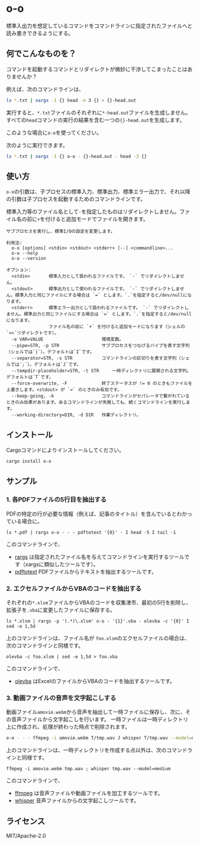 o-o
===

標準入出力を想定しているコマンドをコマンドラインに指定されたファイルへと読み書きできるようにする。

## 何でこんなものを？

コマンドを起動するコマンドとリダイレクトが微妙に干渉してこまったことはありませんか？

例えば、次のコマンドラインは、

```sh
ls *.txt | xargs -I {} head -n 3 {} > {}-head.out
```

実行すると、`*.txt`ファイルのそれぞれに`*-head.out`ファイルを生成しません。
すべての`head`コマンドの実行の結果を含む一つの`{}-head.out`を生成します。

このような場合に`o-o`を使ってください。

次のように実行できます。

```sh
ls *.txt | xargs -I {} o-o - {}-head.out - head -3 {}
```

## 使い方

`o-o`の引数は、子プロセスの標準入力、標準出力、標準エラー出力で、それ以降の引数は子プロセスを起動するためのコマンドラインです。

標準入力等のファイル名として`-`を指定したものはリダイレクトしません。ファイル名の前に`+`を付けると追加モードでファイルを開きます。

```
サブプロセスを実行し、標準I/Oの設定を変更します。

利用法:
  o-o [options] <stdin> <stdout> <stderr> [--] <commandline>...
  o-o --help
  o-o --version

オプション:
  <stdin>       標準入力として扱われるファイルです。 `-` でリダイレクトしません。
  <stdout>      標準出力として使われるファイルです。 `-` でリダイレクトしません。標準入力と同じファイルにする場合は `=` とします。`.`を指定すると/dev/nullになります。
  <stderr>      標準エラー出力として扱われるファイルです。 `-` でリダイレクトしません。標準出力と同じファイルにする場合は `=` とします。`.`を指定すると/dev/nullになります。
                ファイル名の前に `+` を付けると追加モードになります（シェルの`>>`リダイレクトです）。
  -e VAR=VALUE                      環境変数。
  --pipe=STR, -p STR                サブプロセスをつなげるパイプを表す文字列（シェルでは`|`）。デフォルトは`I`です。
  --separator=STR, -s STR           コマンドラインの区切りを表す文字列（シェルでは`;`）。デフォルトは`J`です。
  --tempdir-placeholder=STR, -t STR     一時ディレクトリに展開される文字列。デフォルトは`T`です。
  --force-overwrite, -F             終了ステータスが != 0 のときもファイルを上書きします。<stdout> が `=` のときのみ有効です。
  --keep-going, -k                  コマンドラインがセパレータで繋がれているときのみ効果があります。あるコマンドラインが失敗しても、続くコマンドラインを実行します。
  --working-directory=DIR, -d DIR   作業ディレクトリ。
```

## インストール

Cargoコマンドによりインストールしてください。

```sh
cargo install o-o
```

## サンプル

### 1. 各PDFファイルの5行目を抽出する

PDFの特定の行が必要な情報（例えば、記事のタイトル）を含んでいるとわかっている場合に。

```
ls *.pdf | rargs o-o - - - pdftotext '{0}' - I head -5 I tail -1
```

このコマンドラインで、

* [rargs](https://github.com/lotabout/rargs) は指定されたファイル名を与えてコマンドラインを実行するツールです（xargsに類似したツールです）。
* [pdftotext](https://github.com/jalan/pdftotext) PDFファイルからテキストを抽出するツールです。


### 2. エクセルファイルからVBAのコードを抽出する

それぞれの`*.xlsm`ファイルからVBAのコードを収集津市、最初の5行を削除し、拡張子を`.vba`に変更したファイルに保存する。

```
ls *.xlsm | rargs -p '(.*)\.xlsm' o-o - '{1}'.vba - olevba -c '{0}' I sed -e 1,5d
```

上のコマンドラインは、ファイル名が `foo.xlsm`のエクセルファイルの場合は、次のコマンドラインと同様です。

```
olevba -c foo.xlsm | sed -e 1,5d > foo.vba
```

このコマンドラインで、

* [olevba](https://pypi.org/project/oletools/) はExcelのファイルからVBAのコードを抽出するツールです。

### 3. 動画ファイルの音声を文字起こしする

動画ファイル`amovie.webm`から音声を抽出して一時ファイルに保存し、次に、その音声ファイルから文字起こしを行います。
一時ファイルは一時ディレクトリ上に作成され、処理が終わった時点で削除されます。

```sh
o-o - - - ffmpeg -i amovie.webm T/tmp.wav J whisper T/tmp.wav --model=medium
```

上のコマンドラインは、一時ディレクトリを作成する点以外は、次のコマンドラインと同様です。

```
ffmpeg -i amovie.webm tmp.wav ; whisper tmp.wav --model=medium
```

このコマンドラインで、

* [ffmpeg](https://ffmpeg.org/) は音声ファイルや動画ファイルを加工するツールです。
* [whisper](https://github.com/openai/whisper) 音声ファイルからの文字起こしツールです。

## ライセンス

MIT/Apache-2.0

